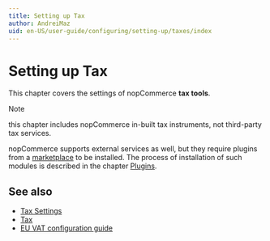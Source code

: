 ```yaml
---
title: Setting up Tax
author: AndreiMaz
uid: en-US/user-guide/configuring/setting-up/taxes/index
---
```

# Setting up Tax

This chapter covers the settings of nopCommerce **tax tools**.

> [!NOTE]
> this chapter includes nopCommerce in-built tax instruments, not third-party tax services.

nopCommerce supports external services as well, but they require plugins from a [marketplace](http://www.nopcommerce.com/marketplace.aspx) to be installed. The process of installation of such modules is described in the chapter [Plugins](xref:en-US/developer/plugins/index).

## See also

* [Tax Settings](xref:en-US/user-guide/configuring/setting-up/taxes/tax-settings)
* [Tax](xref:en-US/user-guide/configuring/settingup/taxes/tax/index)
* [EU VAT configuration guide](xref:en-US/user-guide/configuring/settingup/taxes/eu-vat)
